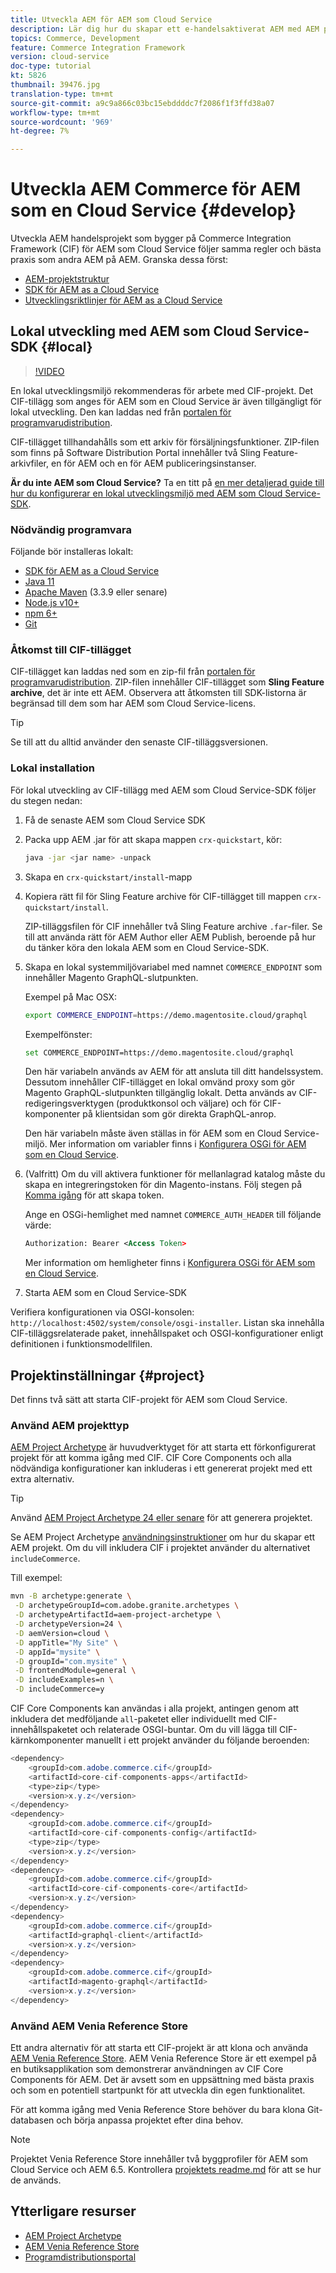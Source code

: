```yaml
---
title: Utveckla AEM för AEM som Cloud Service
description: Lär dig hur du skapar ett e-handelsaktiverat AEM med AEM projekttyp. Lär dig hur du bygger och distribuerar projektet till en lokal utvecklingsmiljö med AEM som Cloud Service-SDK.
topics: Commerce, Development
feature: Commerce Integration Framework
version: cloud-service
doc-type: tutorial
kt: 5826
thumbnail: 39476.jpg
translation-type: tm+mt
source-git-commit: a9c9a866c03bc15ebddddc7f2086f1f3ffd38a07
workflow-type: tm+mt
source-wordcount: '969'
ht-degree: 7%

---
```



# Utveckla AEM Commerce för AEM som en Cloud Service {#develop}

Utveckla AEM handelsprojekt som bygger på Commerce Integration Framework (CIF) för AEM som Cloud Service följer samma regler och bästa praxis som andra AEM på AEM. Granska dessa först:

- [AEM-projektstruktur](https://docs.adobe.com/content/help/en/experience-manager-cloud-service/implementing/developing/aem-project-content-package-structure.html)
- [SDK för AEM as a Cloud Service](https://docs.adobe.com/content/help/en/experience-manager-cloud-service/implementing/developing/aem-as-a-cloud-service-sdk.html)
- [Utvecklingsriktlinjer för AEM as a Cloud Service](https://docs.adobe.com/content/help/en/experience-manager-cloud-service/implementing/developing/development-guidelines.html)

## Lokal utveckling med AEM som Cloud Service-SDK {#local}

>[!VIDEO](https://video.tv.adobe.com/v/39476/?quality=12&learn=on)

En lokal utvecklingsmiljö rekommenderas för arbete med CIF-projekt. Det CIF-tillägg som anges för AEM som en Cloud Service är även tillgängligt för lokal utveckling. Den kan laddas ned från [portalen för programvarudistribution](https://experience.adobe.com/#/downloads/content/software-distribution/en/aemcloud.html).

CIF-tillägget tillhandahålls som ett arkiv för försäljningsfunktioner. ZIP-filen som finns på Software Distribution Portal innehåller två Sling Feature-arkivfiler, en för AEM och en för AEM publiceringsinstanser.

**Är du inte AEM som Cloud Service?** Ta en titt på  [en mer detaljerad guide till hur du konfigurerar en lokal utvecklingsmiljö med AEM som Cloud Service-SDK](https://docs.adobe.com/content/help/en/experience-manager-learn/cloud-service/local-development-environment-set-up/overview.html).

### Nödvändig programvara

Följande bör installeras lokalt:

- [SDK för AEM as a Cloud Service](https://docs.adobe.com/content/help/en/*experience-manager-learn/cloud-service/local-development-environment-set-up/aem-runtime.html#download-the-aem-as-a-cloud-service-sdk)
- [Java 11](https://downloads.experiencecloud.adobe.com/content/software-distribution/en/general.html)
- [Apache Maven](https://maven.apache.org/)  (3.3.9 eller senare)
- [Node.js v10+](https://nodejs.org/en/)
- [npm 6+](https://www.npmjs.com/)
- [Git](https://git-scm.com/)

### Åtkomst till CIF-tillägget

CIF-tillägget kan laddas ned som en zip-fil från [portalen för programvarudistribution](https://experience.adobe.com/#/downloads/content/software-distribution/en/aemcloud.html). ZIP-filen innehåller CIF-tillägget som **Sling Feature archive**, det är inte ett AEM. Observera att åtkomsten till SDK-listorna är begränsad till dem som har AEM som Cloud Service-licens.

>[!TIP]
>
>Se till att du alltid använder den senaste CIF-tilläggsversionen.

### Lokal installation

För lokal utveckling av CIF-tillägg med AEM som Cloud Service-SDK följer du stegen nedan:

1. Få de senaste AEM som Cloud Service SDK
1. Packa upp AEM .jar för att skapa mappen `crx-quickstart`, kör:

   ```bash
   java -jar <jar name> -unpack
   ```

1. Skapa en `crx-quickstart/install`-mapp
1. Kopiera rätt fil för Sling Feature archive för CIF-tillägget till mappen `crx-quickstart/install`.

   ZIP-tilläggsfilen för CIF innehåller två Sling Feature archive `.far`-filer. Se till att använda rätt för AEM Author eller AEM Publish, beroende på hur du tänker köra den lokala AEM som en Cloud Service-SDK.

1. Skapa en lokal systemmiljövariabel med namnet `COMMERCE_ENDPOINT` som innehåller Magento GraphQL-slutpunkten.

   Exempel på Mac OSX:

   ```bash
   export COMMERCE_ENDPOINT=https://demo.magentosite.cloud/graphql
   ```

   Exempelfönster:

   ```bash
   set COMMERCE_ENDPOINT=https://demo.magentosite.cloud/graphql
   ```

   Den här variabeln används av AEM för att ansluta till ditt handelssystem. Dessutom innehåller CIF-tillägget en lokal omvänd proxy som gör Magento GraphQL-slutpunkten tillgänglig lokalt. Detta används av CIF-redigeringsverktygen (produktkonsol och väljare) och för CIF-komponenter på klientsidan som gör direkta GraphQL-anrop.

   Den här variabeln måste även ställas in för AEM som en Cloud Service-miljö. Mer information om variabler finns i [Konfigurera OSGi för AEM som en Cloud Service](https://experienceleague.adobe.com/docs/experience-manager-cloud-service/implementing/deploying/configuring-osgi.html#local-development).

1. (Valfritt) Om du vill aktivera funktioner för mellanlagrad katalog måste du skapa en integreringstoken för din Magento-instans. Följ stegen på [Komma igång](./getting-started.md#staging) för att skapa token.

   Ange en OSGi-hemlighet med namnet `COMMERCE_AUTH_HEADER` till följande värde:

   ```xml
   Authorization: Bearer <Access Token>
   ```

   Mer information om hemligheter finns i [Konfigurera OSGi för AEM som en Cloud Service](https://experienceleague.adobe.com/docs/experience-manager-cloud-service/implementing/deploying/configuring-osgi.html#local-development).

1. Starta AEM som en Cloud Service-SDK

Verifiera konfigurationen via OSGI-konsolen: `http://localhost:4502/system/console/osgi-installer`. Listan ska innehålla CIF-tilläggsrelaterade paket, innehållspaket och OSGI-konfigurationer enligt definitionen i funktionsmodellfilen.

## Projektinställningar {#project}

Det finns två sätt att starta CIF-projekt för AEM som Cloud Service.

### Använd AEM projekttyp

[AEM Project Archetype](https://github.com/adobe/aem-project-archetype) är huvudverktyget för att starta ett förkonfigurerat projekt för att komma igång med CIF. CIF Core Components och alla nödvändiga konfigurationer kan inkluderas i ett genererat projekt med ett extra alternativ.

>[!TIP]
>
>Använd [AEM Project Archetype 24 eller senare](https://github.com/adobe/aem-project-archetype/releases) för att generera projektet.

Se AEM Project Archetype [användningsinstruktioner](https://github.com/adobe/aem-project-archetype#usage) om hur du skapar ett AEM projekt. Om du vill inkludera CIF i projektet använder du alternativet `includeCommerce`.

Till exempel:

```bash
mvn -B archetype:generate \
 -D archetypeGroupId=com.adobe.granite.archetypes \
 -D archetypeArtifactId=aem-project-archetype \
 -D archetypeVersion=24 \
 -D aemVersion=cloud \
 -D appTitle="My Site" \
 -D appId="mysite" \
 -D groupId="com.mysite" \
 -D frontendModule=general \
 -D includeExamples=n \
 -D includeCommerce=y
```

CIF Core Components kan användas i alla projekt, antingen genom att inkludera det medföljande `all`-paketet eller individuellt med CIF-innehållspaketet och relaterade OSGI-buntar. Om du vill lägga till CIF-kärnkomponenter manuellt i ett projekt använder du följande beroenden:

```java
<dependency>
    <groupId>com.adobe.commerce.cif</groupId>
    <artifactId>core-cif-components-apps</artifactId>
    <type>zip</type>
    <version>x.y.z</version>
</dependency>
<dependency>
    <groupId>com.adobe.commerce.cif</groupId>
    <artifactId>core-cif-components-config</artifactId>
    <type>zip</type>
    <version>x.y.z</version>
</dependency>
<dependency>
    <groupId>com.adobe.commerce.cif</groupId>
    <artifactId>core-cif-components-core</artifactId>
    <version>x.y.z</version>
</dependency>
<dependency>
    <groupId>com.adobe.commerce.cif</groupId>
    <artifactId>graphql-client</artifactId>
    <version>x.y.z</version>
</dependency>
<dependency>
    <groupId>com.adobe.commerce.cif</groupId>
    <artifactId>magento-graphql</artifactId>
    <version>x.y.z</version>
</dependency>
```

### Använd AEM Venia Reference Store

Ett andra alternativ för att starta ett CIF-projekt är att klona och använda [AEM Venia Reference Store](https://github.com/adobe/aem-cif-guides-venia). AEM Venia Reference Store är ett exempel på en butiksapplikation som demonstrerar användningen av CIF Core Components för AEM. Det är avsett som en uppsättning med bästa praxis och som en potentiell startpunkt för att utveckla din egen funktionalitet.

För att komma igång med Venia Reference Store behöver du bara klona Git-databasen och börja anpassa projektet efter dina behov.

>[!NOTE]
>
>Projektet Venia Reference Store innehåller två byggprofiler för AEM som Cloud Service och AEM 6.5. Kontrollera [projektets readme.md](https://github.com/adobe/aem-cif-guides-venia/blob/main/README.md) för att se hur de används.

## Ytterligare resurser

- [AEM Project Archetype](https://github.com/adobe/aem-project-archetype)
- [AEM Venia Reference Store](https://github.com/adobe/aem-cif-guides-venia)
- [Programdistributionsportal](https://experience.adobe.com/#/downloads/content/software-distribution/en/aemcloud.html)
